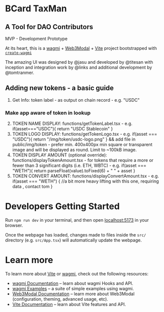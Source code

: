 # BCard TaxMan
## A Tool for DAO Contributors

MVP - Development Prototype

At its heart, this is a [wagmi](https://wagmi.sh) + [Web3Modal](https://web3modal.com/) + [Vite](https://vitejs.dev/) project bootstrapped with [`create-wagmi`](https://github.com/wagmi-dev/wagmi/tree/main/packages/create-wagmi)

The amazing UI was designed by @jasu and developed by @titesan with inception and integration work by @links and additional development by @tomtranmer.

## Adding new tokens - a basic guide
1. Get Info: token label - as output on chain record - e.g. "USDC"
### Make app aware of token in lookup
2. TOKEN NAME DISPLAY: functions/getTokenLabel.tsx - e.g. if(asset==="USDC"){ return "USDC Stablecoin" }
3. TOKEN LOGO DISPLAY: functions/getTokenLogo.tsx - e.g. if(asset === "USDC"){ return "/img/token/usdc-logo.png" } && add file in public/img/token - prefer min. 400x400px min square or transparent image and will be displayed as round. Limit to ~100kB image.
4. TOKEN DISPLAY AMOUNT (optional override): functions/displayTokenAmount.tsx - for tokens that require a more or fewer than 3 significant digits (i.e. ETH, WBTC) - e.g. if(asset === "WETH"){ return parseFloat(value).toFixed(6) + " " + asset }
5. TOKEN CONVERT AMOUNT: functions/displayConvertAmount.tsx - e.g. if(asset === "WETH") { //a bit more heavy lifting with this one, requiring data , contact tom }




# Developers Getting Started

Run `npm run dev` in your terminal, and then open [localhost:5173](http://localhost:5173) in your browser.

Once the webpage has loaded, changes made to files inside the `src/` directory (e.g. `src/App.tsx`) will automatically update the webpage.

# Learn more

To learn more about [Vite](https://vitejs.dev/) or [wagmi](https://wagmi.sh), check out the following resources:

- [wagmi Documentation](https://wagmi.sh) – learn about wagmi Hooks and API.
- [wagmi Examples](https://wagmi.sh/examples/connect-wallet) – a suite of simple examples using wagmi.
- [Web3Modal Documentation](https://web3modal.com) – learn more about Web3Modal (configuration, theming, advanced usage, etc).
- [Vite Documentation](https://vitejs.dev/) – learn about Vite features and API.
